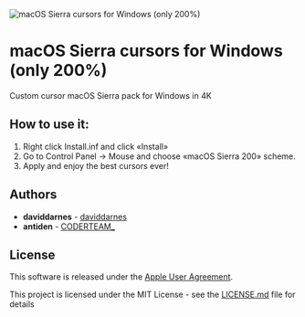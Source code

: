 ![macOS Sierra cursors for Windows (only 200%)](https://github.com/antiden/macOS-Sierra-cursors-for-Windows/blob/master/screenshot.jpg)

# macOS Sierra cursors for Windows (only 200%)

Custom cursor macOS Sierra pack for Windows in 4K

## How to use it:

1. Right click Install.inf and click «Install» 
2. Go to Control Panel → Mouse and choose «macOS Sierra 200» scheme. 
3. Apply and enjoy the best cursors ever!

## Authors

* **daviddarnes** - [daviddarnes](https://github.com/daviddarnes/mac-cursors)
* **antiden** - [CODERTEAM_](https://coderteam.ru)

## License

This software is released under the [Apple User Agreement](http://images.apple.com/legal/sla/docs/OSX1011.pdf).

This project is licensed under the MIT License - see the [LICENSE.md](https://rem.mit-license.org/) file for details
